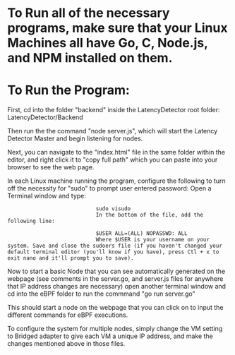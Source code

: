 # To Run all of the necessary programs, make sure that your Linux Machines all have Go, C, Node.js, and NPM installed on them.

# To Run the Program:
First, cd into the folder "backend" inside the LatencyDetector root folder: LatencyDetector/Backend

Then run the the command "node server.js", which will start the Latency Detector Master and begin listening for nodes.

Next, you can navigate to the "index.html" file in the same folder within the editor, and right click it to "copy full path" which you can paste into your browser to see the web page.

In each Linux machine running the program, configure the following to turn off the necessity for "sudo" to prompt user entered password:
                                Open a Terminal window and type:

                                sudo visudo
                                In the bottom of the file, add the following line:

                                $USER ALL=(ALL) NOPASSWD: ALL
                                Where $USER is your username on your system. Save and close the sudoers file (if you haven't changed your default terminal editor (you'll know if you have), press Ctl + x to exit nano and it'll prompt you to save).

Now to start a basic Node that you can see automatically generated on the webpage (see comments in the server.go, and server.js files for anywhere that IP address changes are necessary) open another terminal window and cd into the eBPF folder to run the commmand "go run server.go"

This should start a node on the webpage that you can click on to input the different commands for eBPF executions.

To configure the system for multiple nodes, simply change the VM setting to Bridged adapter to give each VM a unique IP address, and make the changes mentioned above in those files.

